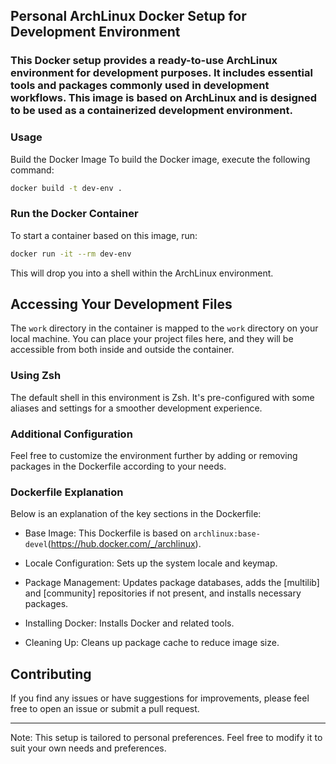 ## Personal ArchLinux Docker Setup for Development Environment

### This Docker setup provides a ready-to-use ArchLinux environment for development purposes. It includes essential tools and packages commonly used in development workflows. This image is based on ArchLinux and is designed to be used as a containerized development environment.

### Usage
Build the Docker Image
To build the Docker image, execute the following command:

```bash
docker build -t dev-env .
```

### Run the Docker Container
To start a container based on this image, run:

```bash
docker run -it --rm dev-env
```
This will drop you into a shell within the ArchLinux environment.

## Accessing Your Development Files
The `work` directory in the container is mapped to the `work` directory on your local machine. You can place your project files here, and they will be accessible from both inside and outside the container.

### Using Zsh
The default shell in this environment is Zsh. It's pre-configured with some aliases and settings for a smoother development experience.

### Additional Configuration
Feel free to customize the environment further by adding or removing packages in the Dockerfile according to your needs.

### Dockerfile Explanation
Below is an explanation of the key sections in the Dockerfile:

- Base Image: This Dockerfile is based on `archlinux:base-devel`(https://hub.docker.com/_/archlinux).

- Locale Configuration: Sets up the system locale and keymap.

- Package Management: Updates package databases, adds the [multilib] and [community] repositories if not present, and installs necessary packages.

- Installing Docker: Installs Docker and related tools.

- Cleaning Up: Cleans up package cache to reduce image size.

## Contributing
If you find any issues or have suggestions for improvements, please feel free to open an issue or submit a pull request.

---
Note: This setup is tailored to personal preferences. Feel free to modify it to suit your own needs and preferences.